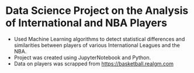 # Data Science Project on the Analysis of International and NBA Players
- Used Machine Learning algorithms to detect statistical differences and similarities between players of various International Leagues and the NBA.
- Project was created using JupyterNotebook and Python.
- Data on players was scrapped from https://basketball.realgm.com
